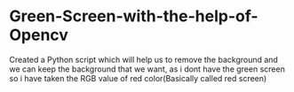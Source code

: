 # Green-Screen-with-the-help-of-Opencv
Created a Python script which will help us to remove the background and we can keep the background that we want,
as i dont have the green screen so i have taken the RGB value of red color(Basically called red screen)
